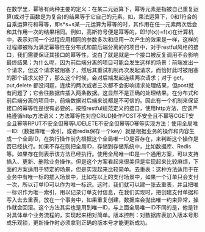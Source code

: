 在数学里，幂等有两种主要的定义：在某二元运算下，幂等元素是指被自己重复运算(或对于函数是为复合)的结果等于它自己的元素。如，乘法运算下，0和1符合的自乘运算符和幂等，即s*s=s某一元运算为幂等的时，其作用在任一元素两次后会和其作用一次的结果相同。例如，高斯符号便是幂等的，即f(f(x))=f(x)在计算机中，表示对同一个过程应用相同的参数多次和应用一次产生的效果是一样，这样的过程即被称为满足幂等性在分布式和前后端分离的的项目中，对于restful风格的接口，我们需要保证其接口的幂等性，说白了就是就是一个接口被反复调用不会影响最终结果；为什么呢，因为前后端分离的项目可能会发生这样的场景：前端发出一个请求，但这个请求被阻塞了，然后其重试机制再次发起请求，而恰好此时被阻塞的那个请求又好了，那么这个时候，会对后端发起连续两次请求；对于 get，put,delete 都没问题，连续的两次或者三次都不会影响请求处理结果，但post就有问题了；它会往数据库插入两条数据。这显然不是正确的处理结果。在分布式和前后端分离的项目中，前端数据对后端来说都是不可信的。因此有一个机制来保证接口的幂等性是很有必要的。按照restful规范定义的接口，使用http方法，应该严格遵循http方法语义：方法幂等性对应CRUD操作POST不安全且不幂等CGET安全且幂等RPUT不安全但幂等UDELETE不安全但幂等D幂等实现方法：使用全局唯一ID:（数据库唯一索引，或者redis保存一个key）就是根据业务的操作和内容生成一个全局ID，在执行操作前先根据这个全局唯一ID是否存在，来判断这个操作是否已经执行。如果不存在则把全局ID，存储到存储系统中，比如数据库、Redis等。如果存在则表示该方法已经执行。使用全局唯一ID是一个通用方案，可以支持插入、更新、删除业务操作。但是这个方案看起来很美但是实现起来比较麻烦，下面的方案适用于特定的场景，但是实现起来比较简单。去重表：这种方法适用于在业务中有唯一标的插入场景中，比如在以上的支付场景中，如果一个订单只会支付一次，所以订单ID可以作为唯一标识。这时，我们就可以建一张去重表，并且把唯一标识作为唯一索引，用以记录订单支付信息，在我们实现时，把创建支付单据和写入去去重表，放在一个事务中，如果重复创建，数据库会抛出唯一约束异常，操作就会回滚。这个方法其实也是用到唯一ID，与上面全局唯一ID不同的是，他是针对具体单个业务流程的，实现起来相对简单。版本控制：对数据库表加入版本号形成乐观锁，更新操作时必须拿到正确的版本号才能更新成功。
